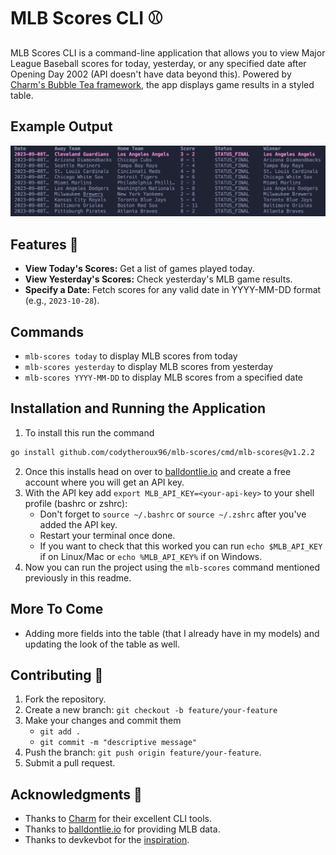 # MLB Scores CLI ⚾
MLB Scores CLI is a command-line application that allows you to view Major League Baseball scores for today, yesterday, or any specified date after Opening Day 2002 (API doesn't have data beyond this). Powered by [Charm's Bubble Tea framework](https://charm.sh), the app displays game results in a styled table.


## Example Output

![Example Output](assets/image.png)


## Features 🚀

- **View Today's Scores:** Get a list of games played today.
- **View Yesterday's Scores:** Check yesterday's MLB game results.
- **Specify a Date:** Fetch scores for any valid date in YYYY-MM-DD format (e.g., `2023-10-28`).


## Commands

- `mlb-scores today` to display MLB scores from today
- `mlb-scores yesterday` to display MLB scores from yesterday
- `mlb-scores YYYY-MM-DD` to display MLB scores from a specified date



## Installation and Running the Application

1.  To install this run the command 
```bash
go install github.com/codytheroux96/mlb-scores/cmd/mlb-scores@v1.2.2
```
2. Once this installs head on over to [balldontlie.io](https://balldontlie.io) and create a free account where you will get an API key.
3. With the API key add `export MLB_API_KEY=<your-api-key>` to your shell profile (bashrc or zshrc):
    - Don't forget to `source ~/.bashrc` or `source ~/.zshrc` after you've added the API key.
    - Restart your terminal once done.
    - If you want to check that this worked you can run `echo $MLB_API_KEY` if on Linux/Mac or `echo %MLB_API_KEY%` if on Windows.
4. Now you can run the project using the `mlb-scores` command mentioned previously in this readme. 


## More To Come

- Adding more fields into the table (that I already have in my models) and updating the look of the table as well.


## Contributing 🤝
1. Fork the repository.
2. Create a new branch: `git checkout -b feature/your-feature`
3. Make your changes and commit them
    - `git add .`
    - `git commit -m "descriptive message"`
4. Push the branch: `git push origin feature/your-feature`.
5. Submit a pull request.


## Acknowledgments 🙏
- Thanks to [Charm](https://charm.sh) for their excellent CLI tools.
- Thanks to [balldontlie.io](https://balldontlie.io) for providing MLB data.
- Thanks to devkevbot for the [inspiration](https://github.com/devkevbot/who-scored).
